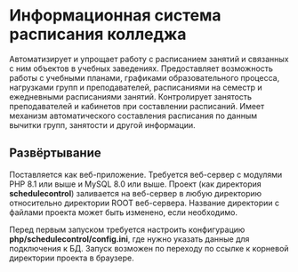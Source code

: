 # Информационная система расписания колледжа

Автоматизирует и упрощает работу с расписанием занятий и связанных с ним объектов в учебных заведениях. Предоставляет возможность работы с учебными планами, графиками образовательного процесса, нагрузками групп и преподавателей, расписаниями на семестр и ежедневными расписаниями занятий. Контролирует занятость преподавателей и кабинетов при составлении расписаний. Имеет механизм автоматического составления расписания по данным вычитки групп, занятости и другой информации.

## Развёртывание

Поставляется как веб-приложение. Требуется веб-сервер с модулями PHP 8.1 или выше и MySQL 8.0 или выше. Проект (как директория **schedulecontrol**) заливается на веб-сервер в любую директорию относительно директории ROOT веб-сервера. Название директории с файлами проекта может быть изменено, если необходимо.

Перед первым запуском требуется настроить конфигурацию **php/schedulecontrol/config.ini**, где нужно указать данные для подключения к БД. Запуск возможен по переходу по ссылке к корневой директории проекта в браузере.
